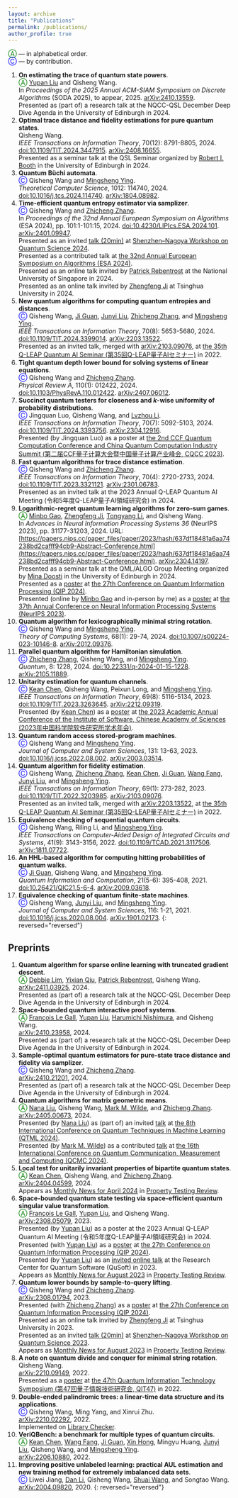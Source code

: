 ```yaml
---
layout: archive
title: "Publications"
permalink: /publications/
author_profile: true
---
```


<span style="color:green">Ⓐ</span> — in alphabetical order. \
<span style="color:blue">Ⓒ</span> — by contribution. 

1. **On estimating the trace of quantum state powers**.  
<span style="color:green">Ⓐ</span> [Yupan Liu](https://scholar.google.com/citations?user=KJrYKwMAAAAJ&hl=en) and Qisheng Wang.  
In *Proceedings of the 2025 Annual ACM-SIAM Symposium on Discrete Algorithms* (SODA 2025), to appear, 2025. [arXiv:2410.13559](https://arxiv.org/abs/2410.13559).  
Presented as (part of) a research talk at the NQCC-QSL December Deep Dive Agenda in the University of Edinburgh in 2024.
1. **Optimal trace distance and fidelity estimations for pure quantum states**.  
Qisheng Wang.  
*IEEE Transactions on Information Theory*, 70(12): 8791-8805, 2024. [doi:10.1109/TIT.2024.3447915](https://doi.org/10.1109/TIT.2024.3447915). [arXiv:2408.16655](https://arxiv.org/abs/2408.16655).  
Presented as a seminar talk at the QSL Seminar organized by [Robert I. Booth](https://scholar.google.com/citations?user=YMsAJG8AAAAJ&hl=en) in the University of Edinburgh in 2024.
1. **Quantum Büchi automata**.  
<span style="color:blue">Ⓒ</span> Qisheng Wang and [Mingsheng Ying](https://scholar.google.com/citations?user=jjPif6cAAAAJ&hl=en).  
*Theoretical Computer Science*, 1012: 114740, 2024. [doi:10.1016/j.tcs.2024.114740](https://doi.org/10.1016/j.tcs.2024.114740). [arXiv:1804.08982](https://arxiv.org/abs/1804.08982).
1. **Time-efficient quantum entropy estimator via samplizer**.  
<span style="color:blue">Ⓒ</span> Qisheng Wang and [Zhicheng Zhang](https://scholar.google.com/citations?user=_CHPF-kAAAAJ&hl=en).  
In *Proceedings of the 32nd Annual European Symposium on Algorithms* (ESA 2024), pp. 101:1-101:15, 2024. [doi:10.4230/LIPIcs.ESA.2024.101](https://doi.org/10.4230/LIPIcs.ESA.2024.101). [arXiv:2401.09947](https://arxiv.org/abs/2401.09947).  
Presented as an invited [talk (20min)](https://youtu.be/qkQKNsZk4LQ?t=2805) at [Shenzhen–Nagoya Workshop on Quantum Science 2024](https://shenzhen-nagoya.github.io/2024/).  
Presented as a contributed talk at [the 32nd Annual European Symposium on Algorithms (ESA 2024)](https://algo-conference.org/2024/esa/).  
Presented as an online talk invited by [Patrick Rebentrost](https://scholar.google.com/citations?user=XWHSBmUAAAAJ&hl=en) at the National University of Singapore in 2024.  
Presented as an online talk invited by [Zhengfeng Ji](https://scholar.google.com/citations?user=2uXdu7AAAAAJ&hl=en) at Tsinghua University in 2024.
1. **New quantum algorithms for computing quantum entropies and distances**.  
<span style="color:blue">Ⓒ</span> Qisheng Wang, [Ji Guan](https://scholar.google.com/citations?user=muIp5UIAAAAJ&hl=en), [Junyi Liu](https://scholar.google.com/citations?user=jJ0y2JEAAAAJ&hl=en), [Zhicheng Zhang](https://scholar.google.com/citations?user=_CHPF-kAAAAJ&hl=en), and [Mingsheng Ying](https://scholar.google.com/citations?user=jjPif6cAAAAJ&hl=en).  
*IEEE Transactions on Information Theory*, 70(8): 5653-5680, 2024. [doi:10.1109/TIT.2024.3399014](https://doi.org/10.1109/TIT.2024.3399014). [arXiv:2203.13522](https://arxiv.org/abs/2203.13522).  
Presented as an invited talk, merged with [arXiv:2103.09076](https://arxiv.org/abs/2103.09076), at [the 35th Q-LEAP Quantum AI Seminar (第35回Q-LEAP量子AIセミナー)](https://qleap-qai.jp/seminar/post-2176822.html) in 2022.
1. **Tight quantum depth lower bound for solving systems of linear equations**.  
<span style="color:blue">Ⓒ</span> Qisheng Wang and [Zhicheng Zhang](https://scholar.google.com/citations?user=_CHPF-kAAAAJ&hl=en).  
*Physical Review A*, 110(1): 012422, 2024. [doi:10.1103/PhysRevA.110.012422](https://doi.org/10.1103/PhysRevA.110.012422). [arXiv:2407.06012](https://arxiv.org/abs/2407.06012).
1. **Succinct quantum testers for closeness and $k$-wise uniformity of probability distributions**.  
<span style="color:blue">Ⓒ</span> Jingquan Luo, Qisheng Wang, and [Lvzhou Li](https://scholar.google.com/citations?user=a07s0UwAAAAJ&hl=en).  
*IEEE Transactions on Information Theory*, 70(7): 5092-5103, 2024. [doi:10.1109/TIT.2024.3393756](https://doi.org/10.1109/TIT.2024.3393756). [arXiv:2304.12916](https://arxiv.org/abs/2304.12916).  
Presented (by Jingquan Luo) as a poster at [the 2nd CCF Quantum Computation Conference and China Quantum Computation Industry Summit (第二届CCF量子计算大会暨中国量子计算产业峰会, CQCC 2023)](https://ccf.org.cn/cqcc2023).
1. **Fast quantum algorithms for trace distance estimation**.  
<span style="color:blue">Ⓒ</span> Qisheng Wang and [Zhicheng Zhang](https://scholar.google.com/citations?user=_CHPF-kAAAAJ&hl=en).  
*IEEE Transactions on Information Theory*, 70(4): 2720-2733, 2024. [doi:10.1109/TIT.2023.3321121](https://doi.org/10.1109/TIT.2023.3321121). [arXiv:2301.06783](https://arxiv.org/abs/2301.06783).  
Presented as an invited talk at the 2023 Annual Q-LEAP Quantum AI Meeting (令和5年度Q-LEAP量子AI領域研究会) in 2024.
1. **Logarithmic-regret quantum learning algorithms for zero-sum games**.  
<span style="color:green">Ⓐ</span> [Minbo Gao](https://scholar.google.com/citations?user=b8i9J_QAAAAJ&hl=en), [Zhengfeng Ji](https://scholar.google.com/citations?user=2uXdu7AAAAAJ&hl=en), [Tongyang Li](https://scholar.google.com/citations?user=ny0ZgiQAAAAJ&hl=en), and Qisheng Wang.  
In *Advances in Neural Information Processing Systems 36* (NeurIPS 2023), pp. 31177-31203, 2024. URL:[https://papers.nips.cc/paper_files/paper/2023/hash/637df18481a6aa74238bd2cafff94cb9-Abstract-Conference.html](https://papers.nips.cc/paper_files/paper/2023/hash/637df18481a6aa74238bd2cafff94cb9-Abstract-Conference.html). [arXiv:2304.14197](https://arxiv.org/abs/2304.14197).  
Presented as a seminar talk at the QML/ALGO Group Meeting organized by [Mina Doosti](https://scholar.google.it/citations?user=Ll_7ZDgAAAAJ&hl=en) in the University of Edinburgh in 2024.  
Presented as a [poster](https://qip2024.tw/site/mypage.aspx?pid=263&lang=en&sid=1522) at [the 27th Conference on Quantum Information Processing (QIP 2024)](https://qip2024.tw/site/page.aspx?pid=901&sid=1522&lang=en).  
Presented (online by [Minbo Gao](https://scholar.google.com/citations?user=b8i9J_QAAAAJ&hl=en) and in-person by me) as a [poster](https://neurips.cc/virtual/2023/poster/72771) at [the 37th Annual Conference on Neural Information Processing Systems (NeurIPS 2023)](https://neurips.cc/Conferences/2023).
1. **Quantum algorithm for lexicographically minimal string rotation**.  
<span style="color:blue">Ⓒ</span> Qisheng Wang and [Mingsheng Ying](https://scholar.google.com/citations?user=jjPif6cAAAAJ&hl=en).  
*Theory of Computing Systems*, 68(1): 29-74, 2024. [doi:10.1007/s00224-023-10146-8](https://doi.org/10.1007/s00224-023-10146-8). [arXiv:2012.09376](https://arxiv.org/abs/2012.09376).
1. **Parallel quantum algorithm for Hamiltonian simulation**.  
<span style="color:blue">Ⓒ</span> [Zhicheng Zhang](https://scholar.google.com/citations?user=_CHPF-kAAAAJ&hl=en), Qisheng Wang, and [Mingsheng Ying](https://scholar.google.com/citations?user=jjPif6cAAAAJ&hl=en).  
*Quantum*, 8: 1228, 2024. [doi:10.22331/q-2024-01-15-1228](https://doi.org/10.22331/q-2024-01-15-1228). [arXiv:2105.11889](https://arxiv.org/abs/2105.11889).
1. **Unitarity estimation for quantum channels**.  
<span style="color:blue">Ⓒ</span> [Kean Chen](https://scholar.google.com/citations?user=Ncvskw4AAAAJ&hl=en), Qisheng Wang, Peixun Long, and [Mingsheng Ying](https://scholar.google.com/citations?user=jjPif6cAAAAJ&hl=en).  
*IEEE Transactions on Information Theory*, 69(8): 5116-5134, 2023. [doi:10.1109/TIT.2023.3263645](https://doi.org/10.1109/TIT.2023.3263645). [arXiv:2212.09319](https://arxiv.org/abs/2212.09319).  
Presented (by [Kean Chen](https://scholar.google.com/citations?user=Ncvskw4AAAAJ&hl=en)) as a [poster](http://www.is.cas.cn/ztzl2016/2023xsnh/2023hbzs/) at [the 2023 Academic Annual Conference of the Institute of Software, Chinese Academy of Sciences (2023年中国科学院软件研究所学术年会)](http://www.is.cas.cn/ztzl2016/rjsxsnh/2023xsnh/).
1. **Quantum random access stored-program machines**.  
<span style="color:blue">Ⓒ</span> Qisheng Wang and [Mingsheng Ying](https://scholar.google.com/citations?user=jjPif6cAAAAJ&hl=en).  
*Journal of Computer and System Sciences*, 131: 13-63, 2023. [doi:10.1016/j.jcss.2022.08.002](https://doi.org/10.1016/j.jcss.2022.08.002). [arXiv:2003.03514](https://arxiv.org/abs/2003.03514).
1. **Quantum algorithm for fidelity estimation**.  
<span style="color:blue">Ⓒ</span> Qisheng Wang, [Zhicheng Zhang](https://scholar.google.com/citations?user=_CHPF-kAAAAJ&hl=en), [Kean Chen](https://scholar.google.com/citations?user=Ncvskw4AAAAJ&hl=en), [Ji Guan](https://scholar.google.com/citations?user=muIp5UIAAAAJ&hl=en), [Wang Fang](https://scholar.google.com/citations?user=4D3FWQIAAAAJ&hl=en), [Junyi Liu](https://scholar.google.com/citations?user=jJ0y2JEAAAAJ&hl=en), and [Mingsheng Ying](https://scholar.google.com/citations?user=jjPif6cAAAAJ&hl=en).  
*IEEE Transactions on Information Theory*, 69(1): 273-282, 2023. [doi:10.1109/TIT.2022.3203985](https://doi.org/10.1109/TIT.2022.3203985). [arXiv:2103.09076](https://arxiv.org/abs/2103.09076).  
Presented as an invited talk, merged with [arXiv:2203.13522](https://arxiv.org/abs/2203.13522), at [the 35th Q-LEAP Quantum AI Seminar (第35回Q-LEAP量子AIセミナー)](https://qleap-qai.jp/seminar/post-2176822.html) in 2022.
1. **Equivalence checking of sequential quantum circuits**.  
<span style="color:blue">Ⓒ</span> Qisheng Wang, Riling Li, and [Mingsheng Ying](https://scholar.google.com/citations?user=jjPif6cAAAAJ&hl=en).  
*IEEE Transactions on Computer-Aided Design of Integrated Circuits and Systems*, 41(9): 3143-3156, 2022. [doi:10.1109/TCAD.2021.3117506](https://doi.org/10.1109/TCAD.2021.3117506). [arXiv:1811.07722](https://arxiv.org/abs/1811.07722).
1. **An HHL-based algorithm for computing hitting probabilities of quantum walks**.  
<span style="color:blue">Ⓒ</span> [Ji Guan](https://scholar.google.com/citations?user=muIp5UIAAAAJ&hl=en), Qisheng Wang, and [Mingsheng Ying](https://scholar.google.com/citations?user=jjPif6cAAAAJ&hl=en).  
*Quantum Information and Computation*, 21(5-6): 395-408, 2021. [doi:10.26421/QIC21.5-6-4](https://doi.org/10.26421/QIC21.5-6-4). [arXiv:2009.03618](https://arxiv.org/abs/2009.03618).
1. **Equivalence checking of quantum finite-state machines**.  
<span style="color:blue">Ⓒ</span> Qisheng Wang, [Junyi Liu](https://scholar.google.com/citations?user=jJ0y2JEAAAAJ&hl=en), and [Mingsheng Ying](https://scholar.google.com/citations?user=jjPif6cAAAAJ&hl=en).  
*Journal of Computer and System Sciences*, 116: 1-21, 2021. [doi:10.1016/j.jcss.2020.08.004](https://doi.org/10.1016/j.jcss.2020.08.004). [arXiv:1901.02173](https://arxiv.org/abs/1901.02173).
{: reversed="reversed"}

## Preprints

1. **Quantum algorithm for sparse online learning with truncated gradient descent**.  
<span style="color:green">Ⓐ</span> [Debbie Lim](https://scholar.google.com/citations?user=4PSyMJkAAAAJ&hl=en), [Yixian Qiu](https://scholar.google.com/citations?user=sVqwmRYAAAAJ&hl=en), [Patrick Rebentrost](https://scholar.google.com/citations?user=XWHSBmUAAAAJ&hl=en), Qisheng Wang.  
[arXiv:2411.03925](https://arxiv.org/abs/2411.03925), 2024.  
Presented as (part of) a research talk at the NQCC-QSL December Deep Dive Agenda in the University of Edinburgh in 2024.
1. **Space-bounded quantum interactive proof systems**.  
<span style="color:green">Ⓐ</span> [François Le Gall](https://scholar.google.com/citations?user=tpCh6MIAAAAJ&hl=en), [Yupan Liu](https://scholar.google.com/citations?user=KJrYKwMAAAAJ&hl=en), [Harumichi Nishimura](https://www.math.cm.is.nagoya-u.ac.jp/~hnishimura/e-index.html), and Qisheng Wang.  
[arXiv:2410.23958](https://arxiv.org/abs/2410.23958), 2024.  
Presented as (part of) a research talk at the NQCC-QSL December Deep Dive Agenda in the University of Edinburgh in 2024.
1. **Sample-optimal quantum estimators for pure-state trace distance and fidelity via samplizer**.  
<span style="color:blue">Ⓒ</span> Qisheng Wang and [Zhicheng Zhang](https://scholar.google.com/citations?user=_CHPF-kAAAAJ&hl=en).  
[arXiv:2410.21201](https://arxiv.org/abs/2410.21201), 2024.  
Presented as (part of) a research talk at the NQCC-QSL December Deep Dive Agenda in the University of Edinburgh in 2024.
1. **Quantum algorithms for matrix geometric means**.  
<span style="color:green">Ⓐ</span> [Nana Liu](https://scholar.google.com/citations?user=c1Ha6TwAAAAJ&hl=en), Qisheng Wang, [Mark M. Wilde](https://scholar.google.com/citations?user=vANLRiYAAAAJ&hl=en), and [Zhicheng Zhang](https://scholar.google.com/citations?user=_CHPF-kAAAAJ&hl=en).  
[arXiv:2405.00673](https://arxiv.org/abs/2405.00673), 2024.  
Presented (by [Nana Liu](https://scholar.google.com/citations?user=c1Ha6TwAAAAJ&hl=en)) as (part of) an invited [talk](https://youtu.be/MbbdzyyQbqw?t=1469) at [the 8th International Conference on Quantum Techniques in Machine Learning (QTML 2024)](https://qtml2024.org/).  
Presented (by [Mark M. Wilde](https://scholar.google.com/citations?user=vANLRiYAAAAJ&hl=en)) as a contributed [talk](https://quantum.iitm.ac.in/qcmc24/accepted-talks-and-posters/) at [the 16th International Conference on Quantum Communication, Measurement and Computing (QCMC 2024)](https://quantum.iitm.ac.in/qcmc24/).
1. **Local test for unitarily invariant properties of bipartite quantum states**.  
<span style="color:green">Ⓐ</span> [Kean Chen](https://scholar.google.com/citations?user=Ncvskw4AAAAJ&hl=en), Qisheng Wang, and [Zhicheng Zhang](https://scholar.google.com/citations?user=_CHPF-kAAAAJ&hl=en).  
[arXiv:2404.04599](https://arxiv.org/abs/2404.04599), 2024.  
Appears as [Monthly News for April 2024](https://ptreview.sublinear.info/2024/05/news-for-april-2024/) in [Property Testing Review](https://ptreview.sublinear.info/).
1. **Space-bounded quantum state testing via space-efficient quantum singular value transformation**.  
<span style="color:green">Ⓐ</span> [François Le Gall](https://scholar.google.com/citations?user=tpCh6MIAAAAJ&hl=en), [Yupan Liu](https://scholar.google.com/citations?user=KJrYKwMAAAAJ&hl=en), and Qisheng Wang.  
[arXiv:2308.05079](https://arxiv.org/abs/2308.05079), 2023.  
Presented (by [Yupan Liu](https://scholar.google.com/citations?user=KJrYKwMAAAAJ&hl=en)) as a poster at the 2023 Annual Q-LEAP Quantum AI Meeting (令和5年度Q-LEAP量子AI領域研究会) in 2024.  
Presented (with [Yupan Liu](https://scholar.google.com/citations?user=KJrYKwMAAAAJ&hl=en)) as a [poster](https://qip2024.tw/site/mypage.aspx?pid=263&lang=en&sid=1522) at [the 27th Conference on Quantum Information Processing (QIP 2024)](https://qip2024.tw/site/page.aspx?pid=901&sid=1522&lang=en).  
Presented (by [Yupan Liu](https://scholar.google.com/citations?user=KJrYKwMAAAAJ&hl=en)) as an [invited online talk](https://www.youtube.com/watch?v=H-AHKy00-co) at the Research Center for Quantum Software (QuSoft) in 2023.  
Appears as [Monthly News for August 2023](https://ptreview.sublinear.info/2023/09/news-for-august-2023/) in [Property Testing Review](https://ptreview.sublinear.info/).
1. **Quantum lower bounds by sample-to-query lifting**.  
<span style="color:blue">Ⓒ</span> Qisheng Wang and [Zhicheng Zhang](https://scholar.google.com/citations?user=_CHPF-kAAAAJ&hl=en).  
[arXiv:2308.01794](https://arxiv.org/abs/2308.01794), 2023.  
Presented (with [Zhicheng Zhang](https://scholar.google.com/citations?user=_CHPF-kAAAAJ&hl=en)) as a [poster](https://qip2024.tw/site/mypage.aspx?pid=263&lang=en&sid=1522) at [the 27th Conference on Quantum Information Processing (QIP 2024)](https://qip2024.tw/site/page.aspx?pid=901&sid=1522&lang=en).  
Presented as an online talk invited by [Zhengfeng Ji](https://scholar.google.com/citations?user=2uXdu7AAAAAJ&hl=en) at Tsinghua University in 2023.  
Presented as an invited [talk (20min)](https://youtu.be/RebEfLFH69I?t=3015) at [Shenzhen–Nagoya Workshop on Quantum Science 2023](https://shenzhen-nagoya.github.io/2023/).  
Appears as [Monthly News for August 2023](https://ptreview.sublinear.info/2023/09/news-for-august-2023/) in [Property Testing Review](https://ptreview.sublinear.info/).
1. **A note on quantum divide and conquer for minimal string rotation**.  
Qisheng Wang.  
[arXiv:2210.09149](https://arxiv.org/abs/2210.09149), 2022.  
Presented as a [poster](https://ken.ieice.org/ken/paper/20221208DCpl/eng/) at [the 47th Quantum Information Technology Symposium (第47回量子情報技術研究会, QIT47)](https://www.ieice.org/es/qit/qit47/index_e.html) in 2022.
1. **Double-ended palindromic trees: a linear-time data structure and its applications**.  
<span style="color:blue">Ⓒ</span> Qisheng Wang, Ming Yang, and Xinrui Zhu.  
[arXiv:2210.02292](https://arxiv.org/abs/2210.02292), 2022.  
Implemented on [Library Checker](https://judge.yosupo.jp/problem/palindromes_in_deque).
1. **VeriQBench: a benchmark for multiple types of quantum circuits**.  
<span style="color:green">Ⓐ</span> [Kean Chen](https://scholar.google.com/citations?user=Ncvskw4AAAAJ&hl=en), [Wang Fang](https://scholar.google.com/citations?user=4D3FWQIAAAAJ&hl=en), [Ji Guan](https://scholar.google.com/citations?user=muIp5UIAAAAJ&hl=en), [Xin Hong](https://scholar.google.com/citations?user=Vm4a-uMAAAAJ&hl=en), Mingyu Huang, [Junyi Liu](https://scholar.google.com/citations?user=jJ0y2JEAAAAJ&hl=en), Qisheng Wang, and [Mingsheng Ying](https://scholar.google.com/citations?user=jjPif6cAAAAJ&hl=en).  
[arXiv:2206.10880](https://arxiv.org/abs/2206.10880), 2022.
1. **Improving positive unlabeled learning: practical AUL estimation and new training method for extremely imbalanced data sets**.  
<span style="color:blue">Ⓒ</span> Liwei Jiang, [Dan Li](https://scholar.google.com/citations?user=GFGN-ykAAAAJ&hl=en), Qisheng Wang, [Shuai Wang](https://scholar.google.com/citations?user=Yo0BTHMAAAAJ&hl=en), and Songtao Wang.  
[arXiv:2004.09820](https://arxiv.org/abs/2004.09820), 2020.
{: reversed="reversed"}
